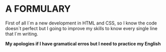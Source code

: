 # A FORMULARY

First of all I´m a new development in HTML and CSS,
so I know the code doesn´t perfect but I going to 
improve my skills to know every single line that I´m 
writing.

**My apologies if I have gramatical erros but I need to practice my English**
